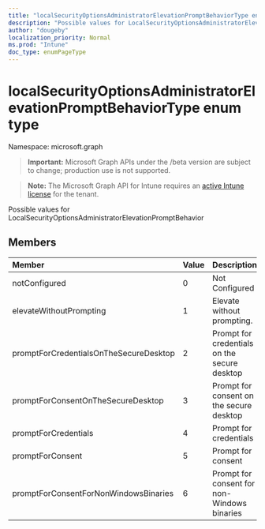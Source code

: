 ```yaml
---
title: "localSecurityOptionsAdministratorElevationPromptBehaviorType enum type"
description: "Possible values for LocalSecurityOptionsAdministratorElevationPromptBehavior"
author: "dougeby"
localization_priority: Normal
ms.prod: "Intune"
doc_type: enumPageType
---
```


# localSecurityOptionsAdministratorElevationPromptBehaviorType enum type

Namespace: microsoft.graph

> **Important:** Microsoft Graph APIs under the /beta version are subject to change; production use is not supported.

> **Note:** The Microsoft Graph API for Intune requires an [active Intune license](https://go.microsoft.com/fwlink/?linkid=839381) for the tenant.

Possible values for LocalSecurityOptionsAdministratorElevationPromptBehavior

## Members
|Member|Value|Description|
|:---|:---|:---|
|notConfigured|0|Not Configured|
|elevateWithoutPrompting|1|Elevate without prompting.|
|promptForCredentialsOnTheSecureDesktop|2|Prompt for credentials on the secure desktop|
|promptForConsentOnTheSecureDesktop|3|Prompt for consent on the secure desktop|
|promptForCredentials|4|Prompt for credentials|
|promptForConsent|5|Prompt for consent|
|promptForConsentForNonWindowsBinaries|6|Prompt for consent for non-Windows binaries|




